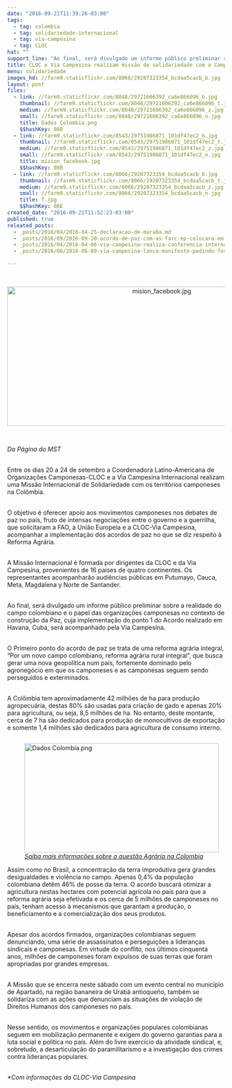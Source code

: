 ```yaml
---
date: "2016-09-21T11:39:26-03:00"
tags:
  - tag: colombia
  - tag: solidariedade-internacional
  - tag: via-campesina
  - tag: CLOC
hat: ""
support_line: "Ao final, será divulgado um informe público preliminar sobre a realidade do campo colombiano e o papel das organizações camponesas no contexto de construção da Paz"
title: CLOC e Via Campesina realizam missão de solidariedade com o Campesinato Colombiano
menu: solidariedade
images_hd: //farm9.staticflickr.com/8066/29207323354_bcdaa5cacb_b.jpg
layout: post
files:
  - link: //farm9.staticflickr.com/8048/29721606392_ca6e866096_b.jpg
    thumbnail: //farm9.staticflickr.com/8048/29721606392_ca6e866096_t.jpg
    medium: //farm9.staticflickr.com/8048/29721606392_ca6e866096_z.jpg
    small: //farm9.staticflickr.com/8048/29721606392_ca6e866096_n.jpg
    title: Dados Colombia.png
    $$hashKey: 088
  - link: //farm9.staticflickr.com/8543/29751986871_101df47ec2_b.jpg
    thumbnail: //farm9.staticflickr.com/8543/29751986871_101df47ec2_t.jpg
    medium: //farm9.staticflickr.com/8543/29751986871_101df47ec2_z.jpg
    small: //farm9.staticflickr.com/8543/29751986871_101df47ec2_n.jpg
    title: mision_facebook.jpg
    $$hashKey: 08B
  - link: //farm9.staticflickr.com/8066/29207323354_bcdaa5cacb_b.jpg
    thumbnail: //farm9.staticflickr.com/8066/29207323354_bcdaa5cacb_t.jpg
    medium: //farm9.staticflickr.com/8066/29207323354_bcdaa5cacb_z.jpg
    small: //farm9.staticflickr.com/8066/29207323354_bcdaa5cacb_n.jpg
    title: f.jpg
    $$hashKey: 08E
created_date: "2016-09-21T11:52:23-03:00"
published: true
releated_posts:
  - _posts/2016/04/2016-04-25-declaracao-de-maraba.md
  - _posts/2016/09/2016-09-20-acordo-de-paz-com-as-farc-ep-colocara-em-debate-a-reforma-agraria.md
  - _posts/2016/04/2016-04-06-via-campesina-realiza-conferencia-internacional-sobre-reforma-agraria-no-brasil.md
  - _posts/2016/06/2016-06-09-via-campesina-lanca-manifesto-pedindo-fora-temer.md

---
```

<p>&nbsp;</p>

<p style="text-align:center"><img alt="mision_facebook.jpg" height="323" src="//farm9.staticflickr.com/8543/29751986871_101df47ec2_b.jpg" width="700" /></p>

<p>&nbsp;</p>

<p><em>Da P&aacute;gina do MST</em></p>

<p><br />
Entre os dias 20 a 24 de setembro a Coordenadora Latino-Americana de Organiza&ccedil;&otilde;es Camponesas-CLOC e a Via Campesina Internacional realizam uma Miss&atilde;o Internacional de Solidariedade com os territ&oacute;rios camponeses na Col&ocirc;mbia.</p>

<p><br />
O objetivo &eacute; oferecer apoio aos movimentos camponeses nos debates de paz no pa&iacute;s, fruto de intensas negocia&ccedil;&otilde;es entre o governo e a guerrilha, que solicitaram a FAO, a Uni&atilde;o Europeia e a CLOC-Via Campesina, acompanhar a implementa&ccedil;&atilde;o dos acordos de paz no que se diz respeito &agrave; Reforma Agr&aacute;ria.</p>

<p><br />
A Miss&atilde;o Internacional &eacute; formada por dirigentes da CLOC e da Via Campesina, provenientes de 16 pa&iacute;ses de quatro continentes. Os representantes acompanhar&atilde;o audi&ecirc;ncias p&uacute;blicas em Putumayo, Cauca, Meta, Magdalena y Norte de Santander.</p>

<p><br />
Ao final, ser&aacute; divulgado um informe p&uacute;blico preliminar sobre a realidade do campo colombiano e o papel das organiza&ccedil;&otilde;es camponesas no contexto de constru&ccedil;&atilde;o da Paz, cuja implementa&ccedil;&atilde;o do ponto 1 do Acordo realizado em Havana, Cuba, ser&aacute; acompanhado pela Via Campesina.</p>

<p><br />
O Primeiro ponto do acordo de paz se trata de uma reforma agr&aacute;ria integral, &ldquo;Por um novo campo colombiano, reforma agr&aacute;ria rural integral&rdquo;, que busca gerar uma nova geopol&iacute;tica num pa&iacute;s, fortemente dominado pelo agroneg&oacute;cio em que os camponeses e as camponesas seguem sendo perseguidos e exterminados.</p>

<p><br />
A Col&ocirc;mbia tem aproximadamente 42 milh&otilde;es de ha para produ&ccedil;&atilde;o agropecu&aacute;ria, destas 80% s&atilde;o usadas para cria&ccedil;&atilde;o de gado e apenas 20% para agricultura, ou seja, 8,5 milh&otilde;es de ha. No entanto, deste montante, cerca de 7 ha s&atilde;o dedicados para produ&ccedil;&atilde;o de monocultivos de exporta&ccedil;&atilde;o e somente 1,4 milh&otilde;es s&atilde;o dedicados para agricultura de consumo interno.</p>

<figure class="image" style="float:left"><img alt="Dados Colombia.png" height="253" src="//farm9.staticflickr.com/8048/29721606392_ca6e866096_b.jpg" width="450" />
<figcaption><a href="https://www.youtube.com/watch?v=PDZRVaqA0TU"><em>Saiba mais informa&ccedil;&otilde;es sobre a quest&atilde;o Agr&aacute;ria na Colombia</em></a></figcaption>
</figure>

<p><br />
Assim como no Brasil, a concentra&ccedil;&atilde;o da terra improdutiva gera grandes desigualdades e viol&ecirc;ncia no campo. Apenas 0,4% da popula&ccedil;&atilde;o colombiana det&ecirc;m 46% de posse da terra. O acordo buscar&aacute; otimizar a agricultura nestas hectares com potencial agr&iacute;cola no pa&iacute;s para que a reforma agr&aacute;ria seja efetivada e os cerca de 5 milh&otilde;es de camponeses no pa&iacute;s, tenham acesso &agrave; mecanismos que garantam a produ&ccedil;&atilde;o, o beneficiamento e a comercializa&ccedil;&atilde;o dos seus produtos.</p>

<p><br />
Apesar dos acordos firmados, organiza&ccedil;&otilde;es colombianas seguem denunciando, uma s&eacute;rie de assassinatos e persegui&ccedil;&otilde;es a lideran&ccedil;as sindicais e camponesas. Em virtude do conflito, nos &uacute;ltimos cinquenta anos, milh&otilde;es de camponeses foram expulsos de suas terras que foram apropriadas por grandes empresas.</p>

<p><br />
A Miss&atilde;o que se encerra neste s&aacute;bado com um evento central no munic&iacute;pio de Apartad&oacute;, na regi&atilde;o bananeira de Urab&aacute; antioque&ntilde;o, tamb&eacute;m se solidariza com as a&ccedil;&otilde;es que denunciam as situa&ccedil;&otilde;es de viola&ccedil;&atilde;o de Direitos Humanos dos camponeses no pa&iacute;s.</p>

<p><br />
Nesse sentido, os movimentos e organiza&ccedil;&otilde;es populares colombianas seguem em mobiliza&ccedil;&atilde;o permanente e exigem do governo garantias para a luta social e pol&iacute;tica no pa&iacute;s. Al&eacute;m do livre exerc&iacute;cio da atividade sindical, e, sobretudo, a desarticula&ccedil;&atilde;o do paramilitarismo e a investiga&ccedil;&atilde;o dos crimes contra lideran&ccedil;as populares.</p>

<p><br />
<em>*Com informa&ccedil;&otilde;es da CLOC-Via Campesina</em></p>
